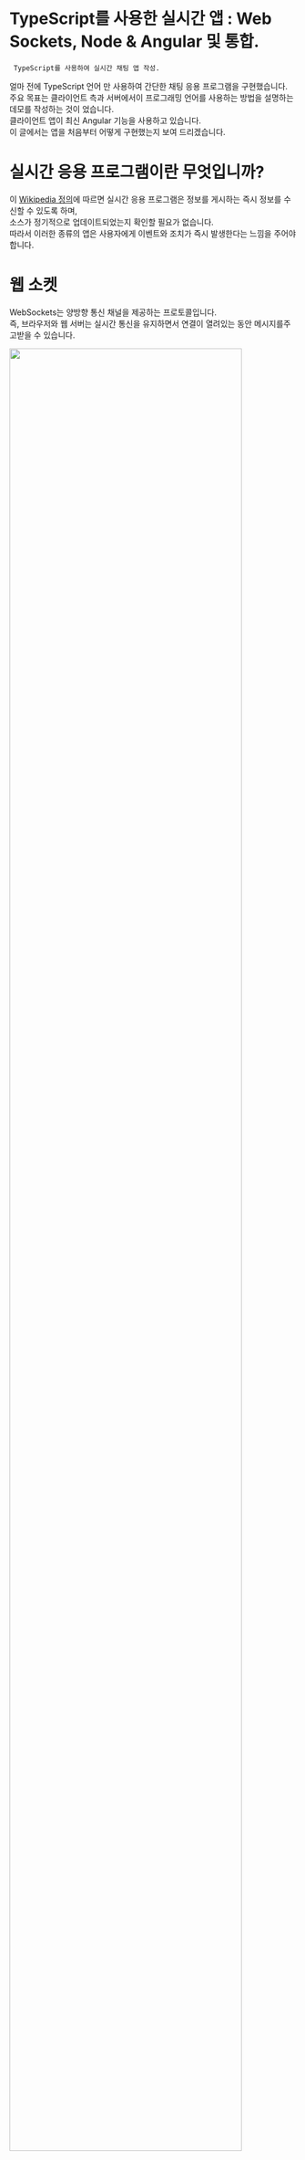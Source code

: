 # TypeScript를 사용한 실시간 앱 : Web Sockets, Node & Angular 및 통합.
``` TypeScript를 사용하여 실시간 채팅 앱 작성.```
  
얼마 전에 TypeScript 언어 만 사용하여 간단한 채팅 응용 프로그램을 구현했습니다. <br />
주요 목표는 클라이언트 측과 서버에서이 프로그래밍 언어를 사용하는 방법을 설명하는 데모를 작성하는 것이 었습니다. <br />
클라이언트 앱이 최신 Angular 기능을 사용하고 있습니다. <br />
이 글에서는 앱을 처음부터 어떻게 구현했는지 보여 드리겠습니다. <br />

# 실시간 응용 프로그램이란 무엇입니까?

이 [Wikipedia 정의](https://en.wikipedia.org/wiki/Real-time_web)에 따르면 실시간 응용 프로그램은 정보를 게시하는 즉시 정보를 수신할 수 있도록 하며, <br />
소스가 정기적으로 업데이트되었는지 확인할 필요가 없습니다. <br />
따라서 이러한 종류의 앱은 사용자에게 이벤트와 조치가 즉시 발생한다는 느낌을 주어야 합니다. <br />

# 웹 소켓
WebSockets는 양방향 통신 채널을 제공하는 프로토콜입니다. <br />
즉, 브라우저와 웹 서버는 실시간 통신을 유지하면서 연결이 열려있는 동안 메시지를주고받을 수 있습니다. <br />

<img src = "https://miro.medium.com/max/1400/1*9HDEuF54yWrJdnwvLaWIWg.png" width = 90%> </img>

# 응용 프로그램 구조
서버 관련 코드와 클라이언트 코드를 분리합니다. <br />
가장 중요한 파일을 설명 할 때 자세한 내용을 살펴 보겠습니다. <br />
현재로서는 다음과 같이 응용 프로그램의 예상 구조입니다. <br />

``` text

  server/
|- src/
|- package.json
|- tsconfig.json
|- gulpfile.js
client/
|- src/
|- package.json
|- tsconfig.json
|- .angular-cli.json

```

# 서버 코드
WebSockets는 [사양](https://tools.ietf.org/html/rfc6455) 이므로 몇 가지 구현을 찾을 수 있습니다. <br />
TypeScript 또는 기타 프로그래밍 언어를 선택할 수 있습니다. <br />
이 경우 가장 빠르고 안정적인 실시간 엔진 중 하나 인 [Socket.IO](https://socket.io/)를 사용 합니다. <br />

# 서버 측 코드에서 TypeScript를 사용하는 이유는 무엇입니까?
TypeScript에는 정말 멋진 [기능이 포함](https://www.typescriptlang.org/) 되어 있으며 매우 자주 업데이트됩니다. <br />
이 [버그의 약 15%](http://ttendency.cs.ucl.ac.uk/projects/type_study/documents/type_study.pdf)를 방지 할 수 있습니다. 더 많은 이유가 필요하십니까? 😄

# 서버 응용 프로그램 초기화
[package.json파일 생성](https://docs.npmjs.com/cli/init)하고 다음 종속성을 설치합니다.
``` linux

  npm install --save express socket.io @types/express @types/socket.io
  
```

<code>devDependencies</code>통합을 허용 <code>gulp</code>하고 <code>typescript</code>나중에 다음 도구를 사용하여 빌드 작업을 쉽게 정의 할 수 있도록 일부를 설치해야합니다.
```linux
  
  npm install --save-dev typescript gulp gulp-typescript
  
```

# TypeScript 컴파일러 구성
<code>tsconfig.json</code>다음 내용 으로 파일을 작성하십시오.

* tsconfig.json
``` typescript

  {
  "files": [
    "src/*.ts",
    "src/model/*.ts"
  ],
  "compilerOptions": {
    "target": "es5"
  }
}

```

# 데이터 모델 정의
정적 타이핑을 활용하여 다음과 같이 작은 데이터 모델을 정의하겠습니다.
* chat-model.ts 
```typescript

export class User {
    constructor(private name: string) {}
}

export class Message {
    constructor(private from: User, private content: string) {}
}

export class ChatMessage extends Message{
    constructor(from: User, content: string) {
        super(from, content);
    }
}

```

<code>.. server/src</code>디렉토리에 대한 자세한 내용을 보겠습니다. <br />

```text

  server/
|- src/
   |- model/
      |- message.model.ts
      |- user.model.ts
   |- index.ts
   |- server.ts
|- package.json
|- tsconfig.json
|- gulpfile.js

```

# 채팅 서버 구현
<code>server</code>디렉토리 의 기본 파일 은 <code>index.ts</code>및 <code>chat-server.ts</code>입니다. <br />
첫 번째는 우리가 <code>ChatServer</code>앱 을 생성하고 내보낼 수 있도록 하는 반면, 마지막은 [express](https://expressjs.com/) 및 [socket.IO](https://socket.io/) 구성을 포함 합니다.

* index.ts
```typescript

import { ChatServer } from './chat-server';

let app = new ChatServer().getApp();
export { app };

```

* chat-server.ts
```typescript
import { createServer, Server } from 'http';
import * as express from 'express';
import * as socketIo from 'socket.io';

import { Message } from './model';

export class ChatServer {
    public static readonly PORT:number = 8080;
    private app: express.Application;
    private server: Server;
    private io: SocketIO.Server;
    private port: string | number;

    constructor() {
        this.createApp();
        this.config();
        this.createServer();
        this.sockets();
        this.listen();
    }

    private createApp(): void {
        this.app = express();
    }

    private createServer(): void {
        this.server = createServer(this.app);
    }

    private config(): void {
        this.port = process.env.PORT || ChatServer.PORT;
    }

    private sockets(): void {
        this.io = socketIo(this.server);
    }

    private listen(): void {
        this.server.listen(this.port, () => {
            console.log('Running server on port %s', this.port);
        });

        this.io.on('connect', (socket: any) => {
            console.log('Connected client on port %s.', this.port);
            socket.on('message', (m: Message) => {
                console.log('[server](message): %s', JSON.stringify(m));
                this.io.emit('message', m);
            });

            socket.on('disconnect', () => {
                console.log('Client disconnected');
            });
        });
    }

    public getApp(): express.Application {
        return this.app;
    }
}
```

# 서버 클래스
이전 코드는 다음과 같은 클래스 및 관계의 결과를 제공합니다.

* 서버 클래스 다이어그램
<img src = "https://miro.medium.com/max/2000/1*-FNkJxTH5kDiBPdJx4tVIg.png" width = 90%></img>

# 서버 구축 및 실행
Node.js의 V8 엔진에 필요한 JavaScript 파일을 갖기 위해 파일에 <code>build</code>태스크를 추가 할 수 있습니다<code>gulpfile.js</code>.

* gulpfile.js 
```typescript


var gulp = require("gulp");
var ts = require("gulp-typescript");
var tsProject = ts.createProject("tsconfig.json");

gulp.task("build", function () {
    return tsProject.src()
        .pipe(tsProject())
        .js.pipe(gulp.dest("./dist"));
});

```

보시다시피 빌드 프로세스의 출력 (자바 스크립트 파일)은 <code>dist</code>디렉토리에 있습니다. <br />
이 작업을 수행하려면 다음을 실행해야합니다. <br />

``` linux

  gulp build

```
이제 <code>node dist/index.js</code>명령을 실행하여 서버를 실행할 수 있습니다.

# 고객 코드
이제 <code>node dist/index.js</code> 명령을 실행하여 서버를 실행할 수 있습니다.

```linux

  ng new typescript-chat-client --routing --prefix tcc --skip-install
  
```

그런 다음 <code>npm install</code>을 실행하는 종속성을 설치합니다(이 단계에서는 [Yarn](https://classic.yarnpkg.com/en/)을 사용하는 것이 좋습니다). <br />

``` linux

  ng new typescript-chat-client --routing --prefix tcc --skip-install
  
```

[프로젝트 구조](https://angular.io/guide/styleguide#application-structure-and-ngmodules)에서 모범 사례를 사용하는 과정에서 다음을 생성 <code>shared</code>하고 <code>material</code>모듈 할 수 있습니다 .
```text

  client/
|- src/
   |- app/
      |- chat/
      |- shared/
         |- material/
            |- material.module.ts
         |- shared.module.ts
      |-app.module.ts
      
```

명령 행 인터페이스에서이를 수행 할 수 있습니다.

``` text

  ng generate module shared --module app
  ng generate module shared/material --module shared

```

내부의 변화를 확인 <code>app.module.ts</code>하고 <code>shared.module.ts</code>이러한 모듈 사이에 관계를 볼 수 있습니다.

# express 및 socket.IO 추가
클라이언트 앱에 <code>express</code> 및 <code>socket.io</code> 모듈을 추가해야 합니다

``` linux

  npm install express socket.io --save
  
```

# 채팅 모듈 및 구성 요소
채팅 응용 프로그램의 구성 요소를 만들기 전에 새 모듈을 만들어 보겠습니다.

``` linux

  npm install express socket.io --save
  
```

# 채팅 모듈 및 구성 요소
채팅 응용 프로그램의 구성 요소를 만들기 전에 새 모듈을 만들어 보겠습니다.

``` linux

  ng generate module chat --module app

```

이제 최신 모듈에 컴포넌트를 추가하십시오.

``` linux

  ng generate component chat --module chat

```

웹 소켓 및 사용자 지정 모델을 사용하려면 다른 <code>공유</code> 폴더를 만들겠습니다. <br />
이번에는 <code>chat</code> 디렉토리에 있습니다. <br />

``` linux

  ng generate service chat/shared/services/socket --module chat
  ng generate class chat/shared/model/user
  ng generate class chat/shared/model/message

```

우리는 다음과 비슷한 구조로 끝날 것입니다.

```text

  client/
|- src/
   |- app/
      |- chat/
         |- shared/
           |- model/
              |- user.ts
              |- message.ts
           |- services/
              |- socket.service.ts
      |- shared/
      |-app.module.ts
      
```

# 관찰 가능 요소 및 웹 소켓
저희 Angular app 은 <code>RxJS</code>와 함께 제공되기 때문에 <code>Observables</code>를 사용하여 Socket.IO을 잡을 수 있습니다. <br /> 
이벤트는 다음과 같습니다.

* socket.service.ts

``` typescript

import { Injectable } from '@angular/core';
import { Observable } from 'rxjs/Observable';
import { Observer } from 'rxjs/Observer';
import { Message } from '../model/message';
import { Event } from '../model/event';

import * as socketIo from 'socket.io-client';

const SERVER_URL = 'http://localhost:8080';

@Injectable()
export class SocketService {
    private socket;

    public initSocket(): void {
        this.socket = socketIo(SERVER_URL);
    }

    public send(message: Message): void {
        this.socket.emit('message', message);
    }

    public onMessage(): Observable<Message> {
        return new Observable<Message>(observer => {
            this.socket.on('message', (data: Message) => observer.next(data));
        });
    }

    public onEvent(event: Event): Observable<any> {
        return new Observable<Event>(observer => {
            this.socket.on(event, () => observer.next());
        });
    }
}

```

* 앱에서 작업 및 이벤트를 관리하려면 다음 열거형을 정의해야 합니다.
* client-enums.ts 
```typescript

// Actions you can take on the App
export enum Action {
    JOINED,
    LEFT,
    RENAME
}

// Socket.io events
export enum Event {
    CONNECT = 'connect',
    DISCONNECT = 'disconnect'
}

```

* 이제 서버의 메시지를 청취할 준비가 되었습니다.
* chat.component.ts
```typescript

import { Component, OnInit } from '@angular/core';

import { Action } from './shared/model/action';
import { Event } from './shared/model/event';
import { Message } from './shared/model/message';
import { User } from './shared/model/user';
import { SocketService } from './shared/services/socket.service';

@Component({
  selector: 'tcc-chat',
  templateUrl: './chat.component.html',
  styleUrls: ['./chat.component.css']
})
export class ChatComponent implements OnInit {
  action = Action;
  user: User;
  messages: Message[] = [];
  messageContent: string;
  ioConnection: any;

  constructor(private socketService: SocketService) { }

  ngOnInit(): void {
    this.initIoConnection();
  }

  private initIoConnection(): void {
    this.socketService.initSocket();

    this.ioConnection = this.socketService.onMessage()
      .subscribe((message: Message) => {
        this.messages.push(message);
      });

    this.socketService.onEvent(Event.CONNECT)
      .subscribe(() => {
        console.log('connected');
      });
      
    this.socketService.onEvent(Event.DISCONNECT)
      .subscribe(() => {
        console.log('disconnected');
      });
  }

  public sendMessage(message: string): void {
    if (!message) {
      return;
    }

    this.socketService.send({
      from: this.user,
      content: message
    });
    this.messageContent = null;
  }

  public sendNotification(params: any, action: Action): void {
    let message: Message;

    if (action === Action.JOINED) {
      message = {
        from: this.user,
        action: action
      }
    } else if (action === Action.RENAME) {
      message = {
        action: action,
        content: {
          username: this.user.name,
          previousUsername: params.previousUsername
        }
      };
    }

    this.socketService.send(message);
  }
}

```
<code>ChatComponent</code>가 초기화되면 구성 요소가 연결 이벤트 또는 수신 메시지를 수신하기 위해 <code>SocketService</code> 관찰 자료에 가입합니다.
<Code>sendMessage</code> 및 <code>sendNotification</code> 기능은 동일한 서비스를 통해 각 콘텐츠를 전송합니다. 현재 전송되는 알림은 사용자 이름 변경 및 사용자 가입입니다.

# 채팅 애플리케이션 기능
> * Angular CLI
> * Angular 5
> * Angular Material
> * Validation Forms

# 소스 코드
이 GitHub 리포지토리에서 전체 프로젝트를 찾으십시오.
[github](github.com/luixaviles/socket-io-typescript-chat)

# 실행화면
* Server 실행
```linux

  $ cd server
  $ npm install -g gulp-cli
  $ npm install
  $ gulp build
  $ npm start

```
```text
> client@0.0.0 start C:\Users\ckdqj\Downloads\socket-io-typescript-chat-master\socket-io-typescript-chat-mas-chat-master\client
> ng serve

10% building 0/1 modules 1 active ...script-chat-master\socket-io-typescript-chat-master\client\src10% building 1/2 modules 1 active ...t-chat-master\socket-io-typescript-chat-master\client\src\poly10% building 2/3 modules 1 active ...\client\node_modules\@angular\material\prebuilt-themes\indigo-10% building 3/4 modules 1 active ...ver\client\index.js?http://0.0.0.0:0/sockjs-node&sockPath=/soc10% building 4/5 modules 1 active ...ipt-chat-master\socket-io-typescript-chat-master\client\src\st10% building 5/6 modules 1 active ...\client\node_modules\@angular\material\prebuilt-themes\indigo-10% building 6/7 modules 1 active ...ipt-chat-master\socket-io-typescript-chat-master\client\src\st10% building 6/8 modules 2 active ...\client\node_modules\@angular\material\prebuilt-themes\indigo-10% building 7/8 modules 1 active ...\client\node_modules\@angular\material\prebuilt-themes\indigo-10% building 8/9 modules 1 active ...pt-chat-master\client\node_modules\webpack-dev-server\client\s11% building 9/10 modules 1 active ...-chat-master\client\node_modules\webpack-dev-server\client\ov11% building 10/11 modules 1 active ...at-master\client\node_modules\webpack-dev-server\client\util11% building 11/12 modules 1 active ...r\client\node_modules\webpack-dev-server\client\utils\sendMe11% building 12/13 modules 1 active ...ter\client\node_modules\webpack-dev-server\client\utils\relo11% building 13/14 modules 1 active ...ient\node_modules\webpack-dev-server\client\utils\createSock11% building 14/15 modules 1 active ...master\client\node_modules\webpack\hot sync nonrecursive /^\11% building 14/16 modules 2 active ...t\node_modules\style-loader\dist\runtime\injectStylesIntoSty11% building 15/16 modules 1 active ...master\client\node_modules\webpack\hot sync nonrecursive /^\30% building 15/16 modules 1 active ...master\client\node_modules\webpack\hot sync nonrecursive /^\30% building 16/17 modules 1 active ...lient\node_modules\webpack-dev-server\client\clients\SockJSC30% building 17/18 modules 1 active ...de_modules\webpack-dev-server\client\utils\getCurrentScriptS30% building 18/19 modules 1 active ...ript-chat-master\socket-io-typescript-chat-master\client\src30% building 18/20 modules 2 active ...chat-master\socket-io-typescript-chat-master\client\src\poly30% building 19/20 modules 1 active ...chat-master\socket-io-typescript-chat-master\client\src\poly30% building 20/21 modules 1 active ...ster\socket-io-typescript-chat-master\client\node_modules\ur30% building 21/22 modules 1 active ...-typescript-chat-master\client\node_modules\querystring-es3\30% building 22/23 modules 1 active ...ket-io-typescript-chat-master\client\node_modules\webpack\ho30% building 23/24 modules 1 active ...master\socket-io-typescript-chat-master\client\src\app\app.m30% building 24/25 modules 1 active ...ket-io-typescript-chat-master\client\src\environments\enviro30% building 25/26 modules 1 active ...\client\node_modules\webpack-dev-server\client\clients\BaseC30% building 26/27 modules 1 active ...io-typescript-chat-master\client\node_modules\webpack\hot\em30% building 27/28 modules 1 active ...ocket-io-typescript-chat-master\client\src\app\app-routing.m30% building 28/29 modules 1 active ...ter\socket-io-typescript-chat-master\client\src\app\app.comp30% building 29/30 modules 1 active ...\socket-io-typescript-chat-master\client\src\app\chat\chat.m30% building 30/31 modules 1 active ...ter\socket-io-typescript-chat-master\client\node_modules\url30% building 31/32 modules 1 active ...ent\node_modules\node-libs-browser\node_modules\punycode\pun30% building 32/33 modules 1 active ...typescript-chat-master\client\node_modules\querystring-es3\d30% building 33/34 modules 1 active ...typescript-chat-master\client\node_modules\querystring-es3\e30% building 34/35 modules 1 active ...ket-io-typescript-chat-master\client\src\app\shared\shared.m30% building 35/36 modules 1 active ...et-io-typescript-chat-master\client\node_modules\strip-ansi\30% building 36/37 modules 1 active ...cket-io-typescript-chat-master\client\src\app\chat\chat.comp30% building 37/38 modules 1 active ...chat-master\client\src\app\chat\dialog-user\dialog-user.comp30% building 38/39 modules 1 active ...typescript-chat-master\client\node_modules\webpack\buildin\m30% building 39/40 modules 1 active ...ket-io-typescript-chat-master\client\node_modules\ansi-html\30% building 40/41 modules 1 active ...script-chat-master\client\src\app\shared\material\material.m30% building 41/42 modules 1 active ...pt-chat-master\client\src\app\chat\shared\services\socket.se30% building 42/43 modules 1 active ...ocket-io-typescript-chat-master\client\node_modules\events\e30% building 43/44 modules 1 active ...-typescript-chat-master\client\node_modules\loglevel\lib\log30% building 44/45 modules 1 active ...ript-chat-master\client\src\app\chat\dialog-user\dialog-user30% building 45/46 modules 1 active ...io-typescript-chat-master\client\src\app\chat\shared\model\a30% building 46/47 modules 1 active ...-io-typescript-chat-master\client\src\app\chat\shared\model\30% building 47/48 modules 1 active ...io-typescript-chat-master\client\node_modules\html-entities\30% building 48/49 modules 1 active ...cript-chat-master\client\node_modules\zone.js\dist\zone-ever50% building 49/50 modules 1 active ...ster\client\node_modules\@angular\core\__ivy_ngcc__\fesm201550% building 50/51 modules 1 active ...nt\src\$$_lazy_route_resource lazy groupOptions: {} namespac50% building 51/52 modules 1 active ...\@angular\platform-browser\__ivy_ngcc__\fesm2015\platform-br50% building 52/53 modules 1 active ...odules\@angular\platform-browser\__ivy_ngcc__\fesm2015\anima50% building 53/54 modules 1 active ...pt-chat-master\client\node_modules\html-entities\lib\xml-ent50% building 54/55 modules 1 active ...-chat-master\client\node_modules\html-entities\lib\html4-ent50% building 55/56 modules 1 active ...-chat-master\client\node_modules\html-entities\lib\html5-ent50% building 56/57 modules 1 active ...escript-chat-master\client\node_modules\sockjs-client\dist\s50% building 57/58 modules 1 active ...er\client\node_modules\@angular\common\__ivy_ngcc__\fesm201550% building 58/59 modules 1 active ...\client\node_modules\@angular\common\__ivy_ngcc__\fesm2015\c50% building 59/60 modules 1 active ...ules\@ngx-translate\core\__ivy_ngcc__\fesm2015\ngx-translate50% building 60/61 modules 1 active ...slate\http-loader\__ivy_ngcc__\fesm2015\ngx-translate-http-l50% building 61/62 modules 1 active ...\client\node_modules\@angular\material\__ivy_ngcc__\fesm201550% building 62/63 modules 1 active ...ient\node_modules\@angular\material\__ivy_ngcc__\fesm2015\si50% building 63/64 modules 1 active ...\client\node_modules\@angular\material\__ivy_ngcc__\fesm201550% building 64/65 modules 1 active ...\client\node_modules\@angular\material\__ivy_ngcc__\fesm201550% building 65/66 modules 1 active ...\client\node_modules\@angular\material\__ivy_ngcc__\fesm201550% building 66/67 modules 1 active ...ient\node_modules\@angular\material\__ivy_ngcc__\fesm2015\to50% building 67/68 modules 1 active ...lient\node_modules\@angular\material\__ivy_ngcc__\fesm2015\b50% building 68/69 modules 1 active ...\client\node_modules\@angular\router\__ivy_ngcc__\fesm2015\r50% building 69/70 modules 1 active ...er\client\node_modules\@angular\forms\__ivy_ngcc__\fesm2015\50% building 70/71 modules 1 active ...lient\node_modules\@angular\material\__ivy_ngcc__\fesm2015\d50% building 71/72 modules 1 active ...\client\node_modules\@angular\material\__ivy_ngcc__\fesm201550% building 72/73 modules 1 active ...t\node_modules\@angular\material\__ivy_ngcc__\fesm2015\form-50% building 73/74 modules 1 active ...client\node_modules\@angular\material\__ivy_ngcc__\fesm2015\50% building 74/75 modules 1 active ...io-typescript-chat-master\client\node_modules\rxjs\_esm2015\50% building 75/76 modules 1 active ...script-chat-master\client\node_modules\socket.io-client\lib\50% building 76/77 modules 1 active ...et-io-typescript-chat-master\client\node_modules\ansi-regex\50% building 77/78 modules 1 active ...node_modules\@angular\animations\__ivy_ngcc__\fesm2015\anima50% building 78/79 modules 1 active ...chat-master\client\node_modules\rxjs\_esm2015\internal\Obser50% building 79/80 modules 1 active ...pt-chat-master\client\node_modules\rxjs\_esm2015\internal\Su50% building 80/81 modules 1 active ...master\client\node_modules\rxjs\_esm2015\internal\BehaviorSu50% building 81/82 modules 1 active ...t-master\client\node_modules\rxjs\_esm2015\internal\ReplaySu50% building 82/83 modules 1 active ...at-master\client\node_modules\rxjs\_esm2015\internal\AsyncSu50% building 83/84 modules 1 active ...-chat-master\client\node_modules\rxjs\_esm2015\internal\Sche50% building 84/85 modules 1 active ...at-master\client\node_modules\rxjs\_esm2015\internal\Subscri50% building 85/86 modules 1 active ...chat-master\client\node_modules\rxjs\_esm2015\internal\Subsc50% building 86/87 modules 1 active ...at-master\client\node_modules\rxjs\_esm2015\internal\Notific50% building 87/88 modules 1 active ...ipt-chat-master\client\node_modules\rxjs\_esm2015\internal\c50% building 88/89 modules 1 active ...e_modules\rxjs\_esm2015\internal\observable\ConnectableObser50% building 89/90 modules 1 active ...lient\node_modules\rxjs\_esm2015\internal\observable\bindCal50% building 90/91 modules 1 active ...t\node_modules\rxjs\_esm2015\internal\observable\bindNodeCal50% building 91/92 modules 1 active ...-master\client\node_modules\rxjs\_esm2015\internal\observabl50% building 92/93 modules 1 active ...aster\client\node_modules\rxjs\_esm2015\internal\observable\50% building 93/94 modules 1 active ...aster\client\node_modules\rxjs\_esm2015\internal\observable\50% building 94/95 modules 1 active ...\client\node_modules\rxjs\_esm2015\internal\observable\throw50% building 95/96 modules 1 active ...aster\client\node_modules\rxjs\_esm2015\internal\observable\50% building 96/97 modules 1 active ...master\client\node_modules\rxjs\_esm2015\internal\observable50% building 97/98 modules 1 active ...r\client\node_modules\rxjs\_esm2015\internal\observable\part50% building 98/99 modules 1 active ...aster\client\node_modules\rxjs\_esm2015\internal\observable\50% building 99/100 modules 1 active ...node_modules\rxjs\_esm2015\internal\observable\onErrorResum50% building 100/101 modules 1 active ...master\client\node_modules\rxjs\_esm2015\internal\observab50% building 101/102 modules 1 active ...ter\client\node_modules\rxjs\_esm2015\internal\observable\50% building 102/103 modules 1 active ...er\client\node_modules\rxjs\_esm2015\internal\symbol\obser50% building 103/104 modules 1 active ...er\client\node_modules\rxjs\_esm2015\internal\operators\gr50% building 104/105 modules 1 active ...aster\client\node_modules\rxjs\_esm2015\internal\scheduler50% building 105/106 modules 1 active ...ster\client\node_modules\rxjs\_esm2015\internal\scheduler\50% building 106/107 modules 1 active ...ster\client\node_modules\rxjs\_esm2015\internal\scheduler\50% building 107/108 modules 1 active ...nt\node_modules\rxjs\_esm2015\internal\scheduler\animation50% building 108/109 modules 1 active ...e_modules\rxjs\_esm2015\internal\scheduler\VirtualTimeSche50% building 109/110 modules 1 active ...hat-master\client\node_modules\rxjs\_esm2015\internal\util50% building 110/111 modules 1 active ...hat-master\client\node_modules\rxjs\_esm2015\internal\util50% building 111/112 modules 1 active ...master\client\node_modules\rxjs\_esm2015\internal\util\ide50% building 112/113 modules 1 active ...er\client\node_modules\rxjs\_esm2015\internal\util\isObser50% building 113/114 modules 1 active ...ode_modules\rxjs\_esm2015\internal\util\ArgumentOutOfRange50% building 114/115 modules 1 active ...ster\client\node_modules\rxjs\_esm2015\internal\util\Empty50% building 115/116 modules 1 active ...ode_modules\rxjs\_esm2015\internal\util\ObjectUnsubscribed50% building 116/117 modules 1 active ...nt\node_modules\rxjs\_esm2015\internal\util\Unsubscription50% building 117/118 modules 1 active ...er\client\node_modules\rxjs\_esm2015\internal\util\Timeout50% building 118/119 modules 1 active ...\client\node_modules\rxjs\_esm2015\internal\scheduled\sche50% building 119/120 modules 1 active ...cript-chat-master\client\node_modules\@angular\cdk\fesm20150% building 120/121 modules 1 active ...-chat-master\client\node_modules\@angular\cdk\fesm2015\coe50% building 121/122 modules 1 active ...\node_modules\@angular\animations\__ivy_ngcc__\fesm2015\br50% building 122/123 modules 1 active ...client\node_modules\@angular\cdk\__ivy_ngcc__\fesm2015\pla50% building 123/124 modules 1 active ...lient\node_modules\@angular\cdk\__ivy_ngcc__\fesm2015\scro50% building 124/125 modules 1 active ...ent\node_modules\@angular\cdk\__ivy_ngcc__\fesm2015\collec50% building 125/126 modules 1 active ...t-chat-master\client\node_modules\rxjs\_esm2015\operators\50% building 126/127 modules 1 active ...lient\node_modules\@angular\cdk\__ivy_ngcc__\fesm2015\obse50% building 127/128 modules 1 active ...script-chat-master\client\node_modules\socket.io-client\li50% building 128/129 modules 1 active ...ipt-chat-master\client\node_modules\socket.io-client\lib\s50% building 129/130 modules 1 active ...nt\node_modules\@angular\material\__ivy_ngcc__\fesm2015\di50% building 130/131 modules 1 active ...ter\client\node_modules\@angular\cdk\__ivy_ngcc__\fesm201550% building 131/132 modules 1 active ...client\node_modules\@angular\cdk\__ivy_ngcc__\fesm2015\key50% building 132/133 modules 1 active ...r\client\node_modules\@angular\cdk\__ivy_ngcc__\fesm2015\p50% building 133/134 modules 1 active ...ter\client\node_modules\@angular\cdk\__ivy_ngcc__\fesm201550% building 134/135 modules 1 active ...\client\node_modules\@angular\cdk\__ivy_ngcc__\fesm2015\ov50% building 135/136 modules 1 active ...pt-chat-master\client\node_modules\socket.io-client\lib\ma50% building 136/137 modules 1 active ...ter\client\node_modules\rxjs\_esm2015\internal\observable\50% building 137/138 modules 1 active ...\client\node_modules\rxjs\_esm2015\internal\observable\int50% building 138/139 modules 1 active ...\client\node_modules\rxjs\_esm2015\internal\util\canReport50% building 139/140 modules 1 active ...\client\node_modules\rxjs\_esm2015\internal\symbol\rxSubsc50% building 140/141 modules 1 active ...\client\node_modules\rxjs\_esm2015\internal\SubjectSubscri50% building 141/142 modules 1 active ...-master\client\node_modules\rxjs\_esm2015\internal\util\is50% building 142/143 modules 1 active ...ster\client\node_modules\rxjs\_esm2015\internal\util\isFun50% building 143/144 modules 1 active ...ter\client\node_modules\rxjs\_esm2015\internal\observable\50% building 144/145 modules 1 active ...r\client\node_modules\rxjs\_esm2015\internal\operators\ref50% building 145/146 modules 1 active ...ter\client\node_modules\rxjs\_esm2015\internal\util\isSche50% building 146/147 modules 1 active ...client\node_modules\rxjs\_esm2015\internal\observable\from50% building 147/148 modules 1 active ...aster\client\node_modules\rxjs\_esm2015\internal\util\isNu50% building 148/149 modules 1 active ...ster\client\node_modules\rxjs\_esm2015\internal\observable50% building 149/150 modules 1 active ...chat-master\client\node_modules\rxjs\_esm2015\internal\uti50% building 150/151 modules 1 active ...ter\client\node_modules\rxjs\_esm2015\internal\operators\f50% building 151/152 modules 1 active ...ent\node_modules\rxjs\_esm2015\internal\scheduled\schedule50% building 152/153 modules 1 active ...client\node_modules\rxjs\_esm2015\internal\scheduler\AsapA50% building 153/154 modules 1 active ...lient\node_modules\rxjs\_esm2015\internal\scheduler\AsyncA50% building 154/155 modules 1 active ...nt\node_modules\rxjs\_esm2015\internal\scheduler\AsyncSche50% building 155/156 modules 1 active ...lient\node_modules\rxjs\_esm2015\internal\scheduler\QueueA50% building 156/157 modules 1 active ...e_modules\rxjs\_esm2015\internal\scheduler\AnimationFrameA50% building 157/158 modules 1 active ...odules\rxjs\_esm2015\internal\scheduler\AnimationFrameSche50% building 158/159 modules 1 active ...nt\node_modules\rxjs\_esm2015\internal\scheduler\QueueSche50% building 159/160 modules 1 active ...ent\node_modules\rxjs\_esm2015\internal\scheduler\AsapSche50% building 160/161 modules 1 active ...ter\client\node_modules\rxjs\_esm2015\internal\util\subscr50% building 161/162 modules 1 active ...ient\node_modules\rxjs\_esm2015\internal\util\subscribeToR50% building 162/163 modules 1 active ...ster\client\node_modules\rxjs\_esm2015\internal\OuterSubsc50% building 163/164 modules 1 active ...ster\client\node_modules\rxjs\_esm2015\internal\symbol\ite50% building 164/165 modules 1 active ...ode_modules\rxjs\_esm2015\internal\scheduled\scheduleObser50% building 165/166 modules 1 active ...ient\node_modules\@angular\cdk\__ivy_ngcc__\fesm2015\text-50% building 166/167 modules 1 active ...ster\client\node_modules\rxjs\_esm2015\internal\util\isIte50% building 167/168 modules 1 active ...ter\client\node_modules\rxjs\_esm2015\internal\util\isArra50% building 168/169 modules 1 active ...aster\client\node_modules\rxjs\_esm2015\internal\util\isPr50% building 169/170 modules 1 active ...nt\node_modules\rxjs\_esm2015\internal\util\isInteropObser50% building 170/171 modules 1 active ...\node_modules\rxjs\_esm2015\internal\scheduled\scheduleIte50% building 171/172 modules 1 active ...t\node_modules\rxjs\_esm2015\internal\scheduled\schedulePr50% building 172/173 modules 1 active ...master\client\node_modules\rxjs\_esm2015\internal\operator50% building 173/174 modules 1 active ...ster\client\node_modules\rxjs\_esm2015\internal\operators\50% building 174/175 modules 1 active ...ter\client\node_modules\rxjs\_esm2015\internal\operators\z50% building 175/176 modules 1 active ...master\client\node_modules\rxjs\_esm2015\internal\operator50% building 176/177 modules 1 active ...nt\node_modules\rxjs\_esm2015\internal\operators\withLates50% building 177/178 modules 1 active ...client\node_modules\rxjs\_esm2015\internal\operators\windo50% building 178/179 modules 1 active ...ient\node_modules\rxjs\_esm2015\internal\operators\windowT50% building 179/180 modules 1 active ...client\node_modules\rxjs\_esm2015\internal\operators\windo50% building 180/181 modules 1 active ...lient\node_modules\rxjs\_esm2015\internal\operators\window50% building 181/182 modules 1 active ...ter\client\node_modules\rxjs\_esm2015\internal\operators\w50% building 182/183 modules 1 active ...er\client\node_modules\rxjs\_esm2015\internal\operators\to50% building 183/184 modules 1 active ...\client\node_modules\rxjs\_esm2015\internal\operators\time50% building 184/185 modules 1 active ...lient\node_modules\rxjs\_esm2015\internal\operators\timeou50% building 185/186 modules 1 active ...escript-chat-master\client\node_modules\socket.io-client\l50% building 186/187 modules 1 active ...r\client\node_modules\rxjs\_esm2015\internal\operators\mer50% building 187/188 modules 1 active ...lient\node_modules\rxjs\_esm2015\internal\util\subscribeTo50% building 188/189 modules 1 active ...er\client\node_modules\rxjs\_esm2015\internal\operators\ti50% building 189/190 modules 1 active ...ient\node_modules\rxjs\_esm2015\internal\operators\timeInt50% building 190/191 modules 1 active ...ient\node_modules\rxjs\_esm2015\internal\operators\throwIf50% building 191/192 modules 1 active ...ient\node_modules\rxjs\_esm2015\internal\operators\throttl50% building 192/193 modules 1 active ...r\client\node_modules\rxjs\_esm2015\internal\operators\thr50% building 193/194 modules 1 active ...master\client\node_modules\rxjs\_esm2015\internal\operator50% building 194/195 modules 1 active ...\client\node_modules\rxjs\_esm2015\internal\operators\take50% building 195/196 modules 1 active ...\client\node_modules\rxjs\_esm2015\internal\operators\take50% building 196/197 modules 1 active ...aster\client\node_modules\rxjs\_esm2015\internal\util\Imme50% building 197/198 modules 1 active ...ter\client\node_modules\rxjs\_esm2015\internal\scheduler\A50% building 198/199 modules 1 active ...r\client\node_modules\rxjs\_esm2015\internal\operators\tak50% building 199/200 modules 1 active ...aster\client\node_modules\rxjs\_esm2015\internal\operators50% building 200/201 modules 1 active ...lient\node_modules\rxjs\_esm2015\internal\operators\switch50% building 201/202 modules 1 active ...\client\node_modules\rxjs\_esm2015\internal\operators\swit50% building 202/203 modules 1 active ...\client\node_modules\rxjs\_esm2015\internal\operators\swit50% building 203/204 modules 1 active ...lient\node_modules\rxjs\_esm2015\internal\operators\subscr50% building 204/205 modules 1 active ...\client\node_modules\rxjs\_esm2015\internal\operators\star50% building 205/206 modules 1 active ...\client\node_modules\rxjs\_esm2015\internal\operators\skip50% building 206/207 modules 1 active ...ster\client\node_modules\rxjs\_esm2015\internal\InnerSubsc50% building 207/208 modules 1 active ...master\client\node_modules\rxjs\_esm2015\internal\util\isO50% building 208/209 modules 1 active ...\node_modules\rxjs\_esm2015\internal\util\subscribeToObser50% building 209/210 modules 1 active ...nt\node_modules\rxjs\_esm2015\internal\util\subscribeToIte50% building 210/211 modules 1 active ...ent\node_modules\rxjs\_esm2015\internal\util\subscribeToPr50% building 211/212 modules 1 active ...\client\node_modules\rxjs\_esm2015\internal\operators\skip50% building 212/213 modules 1 active ...r\client\node_modules\rxjs\_esm2015\internal\operators\ski50% building 213/214 modules 1 active ...aster\client\node_modules\rxjs\_esm2015\internal\operators50% building 214/215 modules 1 active ...ter\client\node_modules\rxjs\_esm2015\internal\operators\s50% building 215/216 modules 1 active ...lient\node_modules\rxjs\_esm2015\internal\operators\shareR50% building 216/217 modules 1 active ...ster\client\node_modules\rxjs\_esm2015\internal\operators\50% building 217/218 modules 1 active ...ent\node_modules\rxjs\_esm2015\internal\operators\sequence50% building 218/219 modules 1 active ...aster\client\node_modules\rxjs\_esm2015\internal\operators50% building 219/220 modules 1 active ...client\node_modules\rxjs\_esm2015\internal\operators\sampl50% building 220/221 modules 1 active ...ter\client\node_modules\rxjs\_esm2015\internal\operators\s50% building 221/222 modules 1 active ...\client\node_modules\rxjs\_esm2015\internal\operators\retr50% building 222/223 modules 1 active ...ster\client\node_modules\rxjs\_esm2015\internal\operators\50% building 223/224 modules 1 active ...client\node_modules\rxjs\_esm2015\internal\operators\repea50% building 224/225 modules 1 active ...ter\client\node_modules\rxjs\_esm2015\internal\operators\r50% building 225/226 modules 1 active ...ter\client\node_modules\rxjs\_esm2015\internal\operators\r50% building 226/227 modules 1 active ...aster\client\node_modules\rxjs\_esm2015\internal\operators50% building 227/228 modules 1 active ...ent\node_modules\rxjs\_esm2015\internal\operators\publishR50% building 228/229 modules 1 active ...lient\node_modules\rxjs\_esm2015\internal\operators\publis50% building 229/230 modules 1 active ...t\node_modules\rxjs\_esm2015\internal\operators\publishBeh50% building 230/231 modules 1 active ...er\client\node_modules\rxjs\_esm2015\internal\operators\pu50% building 231/232 modules 1 active ...t-master\client\node_modules\rxjs\_esm2015\internal\util\i50% building 232/233 modules 1 active ...ster\client\node_modules\rxjs\_esm2015\internal\operators\50% building 233/234 modules 1 active ...\client\node_modules\rxjs\_esm2015\internal\operators\part50% building 234/235 modules 1 active ...r\client\node_modules\rxjs\_esm2015\internal\operators\pai50% building 235/236 modules 1 active ...node_modules\rxjs\_esm2015\internal\operators\onErrorResum50% building 236/237 modules 1 active ...\client\node_modules\rxjs\_esm2015\internal\operators\obse50% building 237/238 modules 1 active ...\client\node_modules\rxjs\_esm2015\internal\operators\mult50% building 238/239 modules 1 active ...master\client\node_modules\rxjs\_esm2015\internal\operator50% building 239/240 modules 1 active ...\client\node_modules\rxjs\_esm2015\internal\operators\merg50% building 240/241 modules 1 active ...client\node_modules\rxjs\_esm2015\internal\operators\merge50% building 241/242 modules 1 active ...r\client\node_modules\rxjs\_esm2015\internal\operators\mer50% building 242/243 modules 1 active ...ster\client\node_modules\rxjs\_esm2015\internal\operators\50% building 243/244 modules 1 active ...master\client\node_modules\rxjs\_esm2015\internal\operator50% building 244/245 modules 1 active ...lient\node_modules\rxjs\_esm2015\internal\operators\materi50% building 245/246 modules 1 active ...ster\client\node_modules\rxjs\_esm2015\internal\operators\50% building 246/247 modules 1 active ...aster\client\node_modules\rxjs\_esm2015\internal\operators50% building 247/248 modules 1 active ...er\client\node_modules\rxjs\_esm2015\internal\operators\is50% building 248/249 modules 1 active ...nt\node_modules\rxjs\_esm2015\internal\operators\ignoreEle50% building 249/250 modules 1 active ...ster\client\node_modules\rxjs\_esm2015\internal\operators\50% building 250/251 modules 1 active ...\client\node_modules\rxjs\_esm2015\internal\operators\find50% building 251/252 modules 1 active ...aster\client\node_modules\rxjs\_esm2015\internal\operators50% building 252/253 modules 1 active ...r\client\node_modules\rxjs\_esm2015\internal\operators\fin50% building 253/254 modules 1 active ...ter\client\node_modules\rxjs\_esm2015\internal\operators\e50% building 254/255 modules 1 active ...client\node_modules\rxjs\_esm2015\internal\operators\exhau50% building 255/256 modules 1 active ...er\client\node_modules\rxjs\_esm2015\internal\operators\ex50% building 256/257 modules 1 active ...ster\client\node_modules\rxjs\_esm2015\internal\operators\50% building 257/258 modules 1 active ...er\client\node_modules\rxjs\_esm2015\internal\operators\en50% building 258/259 modules 1 active ...\client\node_modules\rxjs\_esm2015\internal\operators\elem50% building 259/260 modules 1 active ...odules\rxjs\_esm2015\internal\operators\distinctUntilKeyCh50% building 260/261 modules 1 active ...e_modules\rxjs\_esm2015\internal\operators\distinctUntilCh50% building 261/262 modules 1 active ...r\client\node_modules\rxjs\_esm2015\internal\operators\dis50% building 262/263 modules 1 active ...ent\node_modules\rxjs\_esm2015\internal\operators\demateri50% building 263/264 modules 1 active ...\client\node_modules\rxjs\_esm2015\internal\operators\dela50% building 264/265 modules 1 active ...ster\client\node_modules\rxjs\_esm2015\internal\operators\50% building 265/266 modules 1 active ...nt\node_modules\rxjs\_esm2015\internal\operators\defaultIf50% building 266/267 modules 1 active ...ient\node_modules\rxjs\_esm2015\internal\operators\debounc50% building 267/268 modules 1 active ...r\client\node_modules\rxjs\_esm2015\internal\operators\deb50% building 268/269 modules 1 active ...ster\client\node_modules\rxjs\_esm2015\internal\operators\50% building 269/270 modules 1 active ...ter\client\node_modules\rxjs\_esm2015\internal\observable\50% building 270/271 modules 1 active ...lient\node_modules\rxjs\_esm2015\internal\operators\concat50% building 271/272 modules 1 active ...\client\node_modules\rxjs\_esm2015\internal\operators\conc50% building 272/273 modules 1 active ...\client\node_modules\rxjs\_esm2015\internal\operators\conc50% building 273/274 modules 1 active ...ter\client\node_modules\rxjs\_esm2015\internal\operators\c50% building 274/275 modules 1 active ...ent\node_modules\rxjs\_esm2015\internal\operators\combineL50% building 275/276 modules 1 active ...client\node_modules\rxjs\_esm2015\internal\operators\combi50% building 276/277 modules 1 active ...client\node_modules\rxjs\_esm2015\internal\operators\catch50% building 277/278 modules 1 active ...client\node_modules\rxjs\_esm2015\internal\operators\buffe50% building 278/279 modules 1 active ...ient\node_modules\rxjs\_esm2015\internal\operators\bufferT50% building 279/280 modules 1 active ...client\node_modules\rxjs\_esm2015\internal\operators\buffe50% building 280/281 modules 1 active ...lient\node_modules\rxjs\_esm2015\internal\operators\buffer50% building 281/282 modules 1 active ...modules\rxjs\_esm2015\internal\observable\SubscribeOnObser50% building 282/283 modules 1 active ...er\client\node_modules\rxjs\_esm2015\internal\observable\c50% building 283/284 modules 1 active ...ter\client\node_modules\rxjs\_esm2015\internal\operators\b50% building 284/285 modules 1 active ...\client\node_modules\rxjs\_esm2015\internal\operators\audi50% building 285/286 modules 1 active ...client\node_modules\rxjs\_esm2015\internal\util\hostReport50% building 286/287 modules 1 active ...chat-master\client\node_modules\rxjs\_esm2015\internal\Obs50% building 287/288 modules 1 active ...nt\node_modules\socket.io-client\node_modules\debug\src\br50% building 288/289 modules 1 active ...er\client\node_modules\rxjs\_esm2015\internal\util\toSubsc50% building 289/290 modules 1 active ...aster\client\node_modules\rxjs\_esm2015\internal\observabl50% building 290/291 modules 1 active ...\client\node_modules\rxjs\_esm2015\internal\observable\gen50% building 291/292 modules 1 active ...node_modules\rxjs\_esm2015\internal\observable\fromEventPa50% building 292/293 modules 1 active ...client\node_modules\rxjs\_esm2015\internal\observable\from50% building 293/294 modules 1 active ...\client\node_modules\rxjs\_esm2015\internal\observable\for50% building 294/295 modules 1 active ...nt\node_modules\rxjs\_esm2015\internal\observable\combineL50% building 295/296 modules 1 active ...pescript-chat-master\client\node_modules\socket.io-parser\50% building 296/297 modules 1 active ...escript-chat-master\client\node_modules\component-emitter\50% building 297/298 modules 1 active ...ript-chat-master\client\node_modules\engine.io-client\lib\50% building 298/299 modules 1 active ...et-io-typescript-chat-master\client\node_modules\parseuri\50% building 299/300 modules 1 active ...ient\node_modules\socket.io-client\node_modules\debug\src\50% building 300/301 modules 1 active ...io-typescript-chat-master\client\node_modules\has-binary2\50% building 301/302 modules 1 active ...ket-io-typescript-chat-master\client\node_modules\parseqs\50% building 302/303 modules 1 active ...typescript-chat-master\client\node_modules\component-bind\50% building 303/304 modules 1 active ...et-io-typescript-chat-master\client\node_modules\to-array\50% building 304/305 modules 1 active ...escript-chat-master\client\node_modules\socket.io-parser\b50% building 305/306 modules 1 active ...ript-chat-master\client\node_modules\socket.io-parser\is-b50% building 306/307 modules 1 active ...cket-io-typescript-chat-master\client\node_modules\backo2\50% building 307/308 modules 1 active ...ket-io-typescript-chat-master\client\node_modules\indexof\50% building 308/309 modules 1 active ...ipt-chat-master\client\node_modules\engine.io-client\lib\s50% building 309/310 modules 1 active ...nt\node_modules\socket.io-parser\node_modules\debug\src\br50% building 310/311 modules 1 active ...-chat-master\client\node_modules\engine.io-client\lib\tran50% building 311/312 modules 1 active ...aster\client\node_modules\engine.io-client\lib\transports\50% building 312/313 modules 1 active ...client\node_modules\socket.io-parser\node_modules\isarray\50% building 313/314 modules 1 active ...-master\client\node_modules\engine.io-client\lib\xmlhttpre50% building 314/315 modules 1 active ...ster\client\node_modules\has-binary2\node_modules\isarray\50% building 315/316 modules 1 active ...ient\node_modules\socket.io-parser\node_modules\debug\src\50% building 316/317 modules 1 active ...pt-chat-master\client\node_modules\engine.io-parser\lib\br50% building 317/318 modules 1 active ...client\node_modules\engine.io-client\lib\transports\pollin50% building 318/319 modules 1 active ...ient\node_modules\engine.io-client\lib\transports\polling-50% building 319/320 modules 1 active ...r\client\node_modules\engine.io-client\lib\transports\webs50% building 320/321 modules 1 active ...chat-master\client\node_modules\engine.io-client\lib\trans50% building 321/322 modules 1 active ...nt\node_modules\engine.io-client\node_modules\debug\src\br50% building 322/323 modules 1 active ...r\socket-io-typescript-chat-master\client\node_modules\ms\50% building 323/324 modules 1 active ...cript-chat-master\client\node_modules\engine.io-parser\lib50% building 324/325 modules 1 active ...cript-chat-master\client\node_modules\engine.io-parser\lib50% building 325/326 modules 1 active ...ter\client\node_modules\engine.io-client\lib\transports\po50% building 326/327 modules 1 active ...ient\node_modules\engine.io-client\node_modules\debug\src\50% building 327/328 modules 1 active ...et-io-typescript-chat-master\client\node_modules\has-cors\50% building 328/329 modules 1 active ...ocket-io-typescript-chat-master\client\node_modules\yeast\50% building 329/330 modules 1 active ...escript-chat-master\client\node_modules\arraybuffer.slice\50% building 330/331 modules 1 active ...ocket-io-typescript-chat-master\client\node_modules\after\50% building 331/332 modules 1 active ...socket-io-typescript-chat-master\client\node_modules\blob\50% building 332/333 modules 1 active ...escript-chat-master\client\node_modules\component-inherit\50% building 333/334 modules 1 active ...r\client\node_modules\base64-arraybuffer\lib\base64-arrayb
chunk {main} main.js, main.js.map (main) 87.2 kB [initial] [rendered]
chunk {polyfills} polyfills.js, polyfills.js.map (polyfills) 140 kB [initial] [rendered]
chunk {runtime} runtime.js, runtime.js.map (runtime) 6.15 kB [entry] [rendered]
chunk {styles} styles.js, styles.js.map (styles) 179 kB [initial] [rendered]
chunk {vendor} vendor.js, vendor.js.map (vendor) 5.24 MB [initial] [rendered]
Date: 2020-04-14T04:19:34.052Z - Hash: c1b7429915d9ae9388b5 - Time: 8166ms
** Angular Live Development Server is listening on localhost:4200, open your browser on http://localhost:4200/ **
: Compiled successfully.

```

socket.io 서버가 포트 8080에서 실행됩니다.

# Angular Client 실행
```linux

  $ cd client
  $ npm install
  $ ng serve

```

```text
> client@0.0.0 start C:\Users\ckdqj\Downloads\socket-io-typescript-chat-master\socket-io-typescript-chat-mas-chat-master\client
> ng serve

10% building 0/1 modules 1 active ...script-chat-master\socket-io-typescript-chat-master\client\src10% building 1/2 modules 1 active ...t-chat-master\socket-io-typescript-chat-master\client\src\poly10% building 2/3 modules 1 active ...\client\node_modules\@angular\material\prebuilt-themes\indigo-10% building 3/4 modules 1 active ...ver\client\index.js?http://0.0.0.0:0/sockjs-node&sockPath=/soc10% building 4/5 modules 1 active ...ipt-chat-master\socket-io-typescript-chat-master\client\src\st10% building 5/6 modules 1 active ...\client\node_modules\@angular\material\prebuilt-themes\indigo-10% building 6/7 modules 1 active ...ipt-chat-master\socket-io-typescript-chat-master\client\src\st10% building 6/8 modules 2 active ...\client\node_modules\@angular\material\prebuilt-themes\indigo-10% building 7/8 modules 1 active ...\client\node_modules\@angular\material\prebuilt-themes\indigo-10% building 8/9 modules 1 active ...pt-chat-master\client\node_modules\webpack-dev-server\client\s11% building 9/10 modules 1 active ...-chat-master\client\node_modules\webpack-dev-server\client\ov11% building 10/11 modules 1 active ...at-master\client\node_modules\webpack-dev-server\client\util11% building 11/12 modules 1 active ...r\client\node_modules\webpack-dev-server\client\utils\sendMe11% building 12/13 modules 1 active ...ter\client\node_modules\webpack-dev-server\client\utils\relo11% building 13/14 modules 1 active ...ient\node_modules\webpack-dev-server\client\utils\createSock11% building 14/15 modules 1 active ...master\client\node_modules\webpack\hot sync nonrecursive /^\11% building 14/16 modules 2 active ...t\node_modules\style-loader\dist\runtime\injectStylesIntoSty11% building 15/16 modules 1 active ...master\client\node_modules\webpack\hot sync nonrecursive /^\30% building 15/16 modules 1 active ...master\client\node_modules\webpack\hot sync nonrecursive /^\30% building 16/17 modules 1 active ...lient\node_modules\webpack-dev-server\client\clients\SockJSC30% building 17/18 modules 1 active ...de_modules\webpack-dev-server\client\utils\getCurrentScriptS30% building 18/19 modules 1 active ...ript-chat-master\socket-io-typescript-chat-master\client\src30% building 18/20 modules 2 active ...chat-master\socket-io-typescript-chat-master\client\src\poly30% building 19/20 modules 1 active ...chat-master\socket-io-typescript-chat-master\client\src\poly30% building 20/21 modules 1 active ...ster\socket-io-typescript-chat-master\client\node_modules\ur30% building 21/22 modules 1 active ...-typescript-chat-master\client\node_modules\querystring-es3\30% building 22/23 modules 1 active ...ket-io-typescript-chat-master\client\node_modules\webpack\ho30% building 23/24 modules 1 active ...master\socket-io-typescript-chat-master\client\src\app\app.m30% building 24/25 modules 1 active ...ket-io-typescript-chat-master\client\src\environments\enviro30% building 25/26 modules 1 active ...\client\node_modules\webpack-dev-server\client\clients\BaseC30% building 26/27 modules 1 active ...io-typescript-chat-master\client\node_modules\webpack\hot\em30% building 27/28 modules 1 active ...ocket-io-typescript-chat-master\client\src\app\app-routing.m30% building 28/29 modules 1 active ...ter\socket-io-typescript-chat-master\client\src\app\app.comp30% building 29/30 modules 1 active ...\socket-io-typescript-chat-master\client\src\app\chat\chat.m30% building 30/31 modules 1 active ...ter\socket-io-typescript-chat-master\client\node_modules\url30% building 31/32 modules 1 active ...ent\node_modules\node-libs-browser\node_modules\punycode\pun30% building 32/33 modules 1 active ...typescript-chat-master\client\node_modules\querystring-es3\d30% building 33/34 modules 1 active ...typescript-chat-master\client\node_modules\querystring-es3\e30% building 34/35 modules 1 active ...ket-io-typescript-chat-master\client\src\app\shared\shared.m30% building 35/36 modules 1 active ...et-io-typescript-chat-master\client\node_modules\strip-ansi\30% building 36/37 modules 1 active ...cket-io-typescript-chat-master\client\src\app\chat\chat.comp30% building 37/38 modules 1 active ...chat-master\client\src\app\chat\dialog-user\dialog-user.comp30% building 38/39 modules 1 active ...typescript-chat-master\client\node_modules\webpack\buildin\m30% building 39/40 modules 1 active ...ket-io-typescript-chat-master\client\node_modules\ansi-html\30% building 40/41 modules 1 active ...script-chat-master\client\src\app\shared\material\material.m30% building 41/42 modules 1 active ...pt-chat-master\client\src\app\chat\shared\services\socket.se30% building 42/43 modules 1 active ...ocket-io-typescript-chat-master\client\node_modules\events\e30% building 43/44 modules 1 active ...-typescript-chat-master\client\node_modules\loglevel\lib\log30% building 44/45 modules 1 active ...ript-chat-master\client\src\app\chat\dialog-user\dialog-user30% building 45/46 modules 1 active ...io-typescript-chat-master\client\src\app\chat\shared\model\a30% building 46/47 modules 1 active ...-io-typescript-chat-master\client\src\app\chat\shared\model\30% building 47/48 modules 1 active ...io-typescript-chat-master\client\node_modules\html-entities\30% building 48/49 modules 1 active ...cript-chat-master\client\node_modules\zone.js\dist\zone-ever50% building 49/50 modules 1 active ...ster\client\node_modules\@angular\core\__ivy_ngcc__\fesm201550% building 50/51 modules 1 active ...nt\src\$$_lazy_route_resource lazy groupOptions: {} namespac50% building 51/52 modules 1 active ...\@angular\platform-browser\__ivy_ngcc__\fesm2015\platform-br50% building 52/53 modules 1 active ...odules\@angular\platform-browser\__ivy_ngcc__\fesm2015\anima50% building 53/54 modules 1 active ...pt-chat-master\client\node_modules\html-entities\lib\xml-ent50% building 54/55 modules 1 active ...-chat-master\client\node_modules\html-entities\lib\html4-ent50% building 55/56 modules 1 active ...-chat-master\client\node_modules\html-entities\lib\html5-ent50% building 56/57 modules 1 active ...escript-chat-master\client\node_modules\sockjs-client\dist\s50% building 57/58 modules 1 active ...er\client\node_modules\@angular\common\__ivy_ngcc__\fesm201550% building 58/59 modules 1 active ...\client\node_modules\@angular\common\__ivy_ngcc__\fesm2015\c50% building 59/60 modules 1 active ...ules\@ngx-translate\core\__ivy_ngcc__\fesm2015\ngx-translate50% building 60/61 modules 1 active ...slate\http-loader\__ivy_ngcc__\fesm2015\ngx-translate-http-l50% building 61/62 modules 1 active ...\client\node_modules\@angular\material\__ivy_ngcc__\fesm201550% building 62/63 modules 1 active ...ient\node_modules\@angular\material\__ivy_ngcc__\fesm2015\si50% building 63/64 modules 1 active ...\client\node_modules\@angular\material\__ivy_ngcc__\fesm201550% building 64/65 modules 1 active ...\client\node_modules\@angular\material\__ivy_ngcc__\fesm201550% building 65/66 modules 1 active ...\client\node_modules\@angular\material\__ivy_ngcc__\fesm201550% building 66/67 modules 1 active ...ient\node_modules\@angular\material\__ivy_ngcc__\fesm2015\to50% building 67/68 modules 1 active ...lient\node_modules\@angular\material\__ivy_ngcc__\fesm2015\b50% building 68/69 modules 1 active ...\client\node_modules\@angular\router\__ivy_ngcc__\fesm2015\r50% building 69/70 modules 1 active ...er\client\node_modules\@angular\forms\__ivy_ngcc__\fesm2015\50% building 70/71 modules 1 active ...lient\node_modules\@angular\material\__ivy_ngcc__\fesm2015\d50% building 71/72 modules 1 active ...\client\node_modules\@angular\material\__ivy_ngcc__\fesm201550% building 72/73 modules 1 active ...t\node_modules\@angular\material\__ivy_ngcc__\fesm2015\form-50% building 73/74 modules 1 active ...client\node_modules\@angular\material\__ivy_ngcc__\fesm2015\50% building 74/75 modules 1 active ...io-typescript-chat-master\client\node_modules\rxjs\_esm2015\50% building 75/76 modules 1 active ...script-chat-master\client\node_modules\socket.io-client\lib\50% building 76/77 modules 1 active ...et-io-typescript-chat-master\client\node_modules\ansi-regex\50% building 77/78 modules 1 active ...node_modules\@angular\animations\__ivy_ngcc__\fesm2015\anima50% building 78/79 modules 1 active ...chat-master\client\node_modules\rxjs\_esm2015\internal\Obser50% building 79/80 modules 1 active ...pt-chat-master\client\node_modules\rxjs\_esm2015\internal\Su50% building 80/81 modules 1 active ...master\client\node_modules\rxjs\_esm2015\internal\BehaviorSu50% building 81/82 modules 1 active ...t-master\client\node_modules\rxjs\_esm2015\internal\ReplaySu50% building 82/83 modules 1 active ...at-master\client\node_modules\rxjs\_esm2015\internal\AsyncSu50% building 83/84 modules 1 active ...-chat-master\client\node_modules\rxjs\_esm2015\internal\Sche50% building 84/85 modules 1 active ...at-master\client\node_modules\rxjs\_esm2015\internal\Subscri50% building 85/86 modules 1 active ...chat-master\client\node_modules\rxjs\_esm2015\internal\Subsc50% building 86/87 modules 1 active ...at-master\client\node_modules\rxjs\_esm2015\internal\Notific50% building 87/88 modules 1 active ...ipt-chat-master\client\node_modules\rxjs\_esm2015\internal\c50% building 88/89 modules 1 active ...e_modules\rxjs\_esm2015\internal\observable\ConnectableObser50% building 89/90 modules 1 active ...lient\node_modules\rxjs\_esm2015\internal\observable\bindCal50% building 90/91 modules 1 active ...t\node_modules\rxjs\_esm2015\internal\observable\bindNodeCal50% building 91/92 modules 1 active ...-master\client\node_modules\rxjs\_esm2015\internal\observabl50% building 92/93 modules 1 active ...aster\client\node_modules\rxjs\_esm2015\internal\observable\50% building 93/94 modules 1 active ...aster\client\node_modules\rxjs\_esm2015\internal\observable\50% building 94/95 modules 1 active ...\client\node_modules\rxjs\_esm2015\internal\observable\throw50% building 95/96 modules 1 active ...aster\client\node_modules\rxjs\_esm2015\internal\observable\50% building 96/97 modules 1 active ...master\client\node_modules\rxjs\_esm2015\internal\observable50% building 97/98 modules 1 active ...r\client\node_modules\rxjs\_esm2015\internal\observable\part50% building 98/99 modules 1 active ...aster\client\node_modules\rxjs\_esm2015\internal\observable\50% building 99/100 modules 1 active ...node_modules\rxjs\_esm2015\internal\observable\onErrorResum50% building 100/101 modules 1 active ...master\client\node_modules\rxjs\_esm2015\internal\observab50% building 101/102 modules 1 active ...ter\client\node_modules\rxjs\_esm2015\internal\observable\50% building 102/103 modules 1 active ...er\client\node_modules\rxjs\_esm2015\internal\symbol\obser50% building 103/104 modules 1 active ...er\client\node_modules\rxjs\_esm2015\internal\operators\gr50% building 104/105 modules 1 active ...aster\client\node_modules\rxjs\_esm2015\internal\scheduler50% building 105/106 modules 1 active ...ster\client\node_modules\rxjs\_esm2015\internal\scheduler\50% building 106/107 modules 1 active ...ster\client\node_modules\rxjs\_esm2015\internal\scheduler\50% building 107/108 modules 1 active ...nt\node_modules\rxjs\_esm2015\internal\scheduler\animation50% building 108/109 modules 1 active ...e_modules\rxjs\_esm2015\internal\scheduler\VirtualTimeSche50% building 109/110 modules 1 active ...hat-master\client\node_modules\rxjs\_esm2015\internal\util50% building 110/111 modules 1 active ...hat-master\client\node_modules\rxjs\_esm2015\internal\util50% building 111/112 modules 1 active ...master\client\node_modules\rxjs\_esm2015\internal\util\ide50% building 112/113 modules 1 active ...er\client\node_modules\rxjs\_esm2015\internal\util\isObser50% building 113/114 modules 1 active ...ode_modules\rxjs\_esm2015\internal\util\ArgumentOutOfRange50% building 114/115 modules 1 active ...ster\client\node_modules\rxjs\_esm2015\internal\util\Empty50% building 115/116 modules 1 active ...ode_modules\rxjs\_esm2015\internal\util\ObjectUnsubscribed50% building 116/117 modules 1 active ...nt\node_modules\rxjs\_esm2015\internal\util\Unsubscription50% building 117/118 modules 1 active ...er\client\node_modules\rxjs\_esm2015\internal\util\Timeout50% building 118/119 modules 1 active ...\client\node_modules\rxjs\_esm2015\internal\scheduled\sche50% building 119/120 modules 1 active ...cript-chat-master\client\node_modules\@angular\cdk\fesm20150% building 120/121 modules 1 active ...-chat-master\client\node_modules\@angular\cdk\fesm2015\coe50% building 121/122 modules 1 active ...\node_modules\@angular\animations\__ivy_ngcc__\fesm2015\br50% building 122/123 modules 1 active ...client\node_modules\@angular\cdk\__ivy_ngcc__\fesm2015\pla50% building 123/124 modules 1 active ...lient\node_modules\@angular\cdk\__ivy_ngcc__\fesm2015\scro50% building 124/125 modules 1 active ...ent\node_modules\@angular\cdk\__ivy_ngcc__\fesm2015\collec50% building 125/126 modules 1 active ...t-chat-master\client\node_modules\rxjs\_esm2015\operators\50% building 126/127 modules 1 active ...lient\node_modules\@angular\cdk\__ivy_ngcc__\fesm2015\obse50% building 127/128 modules 1 active ...script-chat-master\client\node_modules\socket.io-client\li50% building 128/129 modules 1 active ...ipt-chat-master\client\node_modules\socket.io-client\lib\s50% building 129/130 modules 1 active ...nt\node_modules\@angular\material\__ivy_ngcc__\fesm2015\di50% building 130/131 modules 1 active ...ter\client\node_modules\@angular\cdk\__ivy_ngcc__\fesm201550% building 131/132 modules 1 active ...client\node_modules\@angular\cdk\__ivy_ngcc__\fesm2015\key50% building 132/133 modules 1 active ...r\client\node_modules\@angular\cdk\__ivy_ngcc__\fesm2015\p50% building 133/134 modules 1 active ...ter\client\node_modules\@angular\cdk\__ivy_ngcc__\fesm201550% building 134/135 modules 1 active ...\client\node_modules\@angular\cdk\__ivy_ngcc__\fesm2015\ov50% building 135/136 modules 1 active ...pt-chat-master\client\node_modules\socket.io-client\lib\ma50% building 136/137 modules 1 active ...ter\client\node_modules\rxjs\_esm2015\internal\observable\50% building 137/138 modules 1 active ...\client\node_modules\rxjs\_esm2015\internal\observable\int50% building 138/139 modules 1 active ...\client\node_modules\rxjs\_esm2015\internal\util\canReport50% building 139/140 modules 1 active ...\client\node_modules\rxjs\_esm2015\internal\symbol\rxSubsc50% building 140/141 modules 1 active ...\client\node_modules\rxjs\_esm2015\internal\SubjectSubscri50% building 141/142 modules 1 active ...-master\client\node_modules\rxjs\_esm2015\internal\util\is50% building 142/143 modules 1 active ...ster\client\node_modules\rxjs\_esm2015\internal\util\isFun50% building 143/144 modules 1 active ...ter\client\node_modules\rxjs\_esm2015\internal\observable\50% building 144/145 modules 1 active ...r\client\node_modules\rxjs\_esm2015\internal\operators\ref50% building 145/146 modules 1 active ...ter\client\node_modules\rxjs\_esm2015\internal\util\isSche50% building 146/147 modules 1 active ...client\node_modules\rxjs\_esm2015\internal\observable\from50% building 147/148 modules 1 active ...aster\client\node_modules\rxjs\_esm2015\internal\util\isNu50% building 148/149 modules 1 active ...ster\client\node_modules\rxjs\_esm2015\internal\observable50% building 149/150 modules 1 active ...chat-master\client\node_modules\rxjs\_esm2015\internal\uti50% building 150/151 modules 1 active ...ter\client\node_modules\rxjs\_esm2015\internal\operators\f50% building 151/152 modules 1 active ...ent\node_modules\rxjs\_esm2015\internal\scheduled\schedule50% building 152/153 modules 1 active ...client\node_modules\rxjs\_esm2015\internal\scheduler\AsapA50% building 153/154 modules 1 active ...lient\node_modules\rxjs\_esm2015\internal\scheduler\AsyncA50% building 154/155 modules 1 active ...nt\node_modules\rxjs\_esm2015\internal\scheduler\AsyncSche50% building 155/156 modules 1 active ...lient\node_modules\rxjs\_esm2015\internal\scheduler\QueueA50% building 156/157 modules 1 active ...e_modules\rxjs\_esm2015\internal\scheduler\AnimationFrameA50% building 157/158 modules 1 active ...odules\rxjs\_esm2015\internal\scheduler\AnimationFrameSche50% building 158/159 modules 1 active ...nt\node_modules\rxjs\_esm2015\internal\scheduler\QueueSche50% building 159/160 modules 1 active ...ent\node_modules\rxjs\_esm2015\internal\scheduler\AsapSche50% building 160/161 modules 1 active ...ter\client\node_modules\rxjs\_esm2015\internal\util\subscr50% building 161/162 modules 1 active ...ient\node_modules\rxjs\_esm2015\internal\util\subscribeToR50% building 162/163 modules 1 active ...ster\client\node_modules\rxjs\_esm2015\internal\OuterSubsc50% building 163/164 modules 1 active ...ster\client\node_modules\rxjs\_esm2015\internal\symbol\ite50% building 164/165 modules 1 active ...ode_modules\rxjs\_esm2015\internal\scheduled\scheduleObser50% building 165/166 modules 1 active ...ient\node_modules\@angular\cdk\__ivy_ngcc__\fesm2015\text-50% building 166/167 modules 1 active ...ster\client\node_modules\rxjs\_esm2015\internal\util\isIte50% building 167/168 modules 1 active ...ter\client\node_modules\rxjs\_esm2015\internal\util\isArra50% building 168/169 modules 1 active ...aster\client\node_modules\rxjs\_esm2015\internal\util\isPr50% building 169/170 modules 1 active ...nt\node_modules\rxjs\_esm2015\internal\util\isInteropObser50% building 170/171 modules 1 active ...\node_modules\rxjs\_esm2015\internal\scheduled\scheduleIte50% building 171/172 modules 1 active ...t\node_modules\rxjs\_esm2015\internal\scheduled\schedulePr50% building 172/173 modules 1 active ...master\client\node_modules\rxjs\_esm2015\internal\operator50% building 173/174 modules 1 active ...ster\client\node_modules\rxjs\_esm2015\internal\operators\50% building 174/175 modules 1 active ...ter\client\node_modules\rxjs\_esm2015\internal\operators\z50% building 175/176 modules 1 active ...master\client\node_modules\rxjs\_esm2015\internal\operator50% building 176/177 modules 1 active ...nt\node_modules\rxjs\_esm2015\internal\operators\withLates50% building 177/178 modules 1 active ...client\node_modules\rxjs\_esm2015\internal\operators\windo50% building 178/179 modules 1 active ...ient\node_modules\rxjs\_esm2015\internal\operators\windowT50% building 179/180 modules 1 active ...client\node_modules\rxjs\_esm2015\internal\operators\windo50% building 180/181 modules 1 active ...lient\node_modules\rxjs\_esm2015\internal\operators\window50% building 181/182 modules 1 active ...ter\client\node_modules\rxjs\_esm2015\internal\operators\w50% building 182/183 modules 1 active ...er\client\node_modules\rxjs\_esm2015\internal\operators\to50% building 183/184 modules 1 active ...\client\node_modules\rxjs\_esm2015\internal\operators\time50% building 184/185 modules 1 active ...lient\node_modules\rxjs\_esm2015\internal\operators\timeou50% building 185/186 modules 1 active ...escript-chat-master\client\node_modules\socket.io-client\l50% building 186/187 modules 1 active ...r\client\node_modules\rxjs\_esm2015\internal\operators\mer50% building 187/188 modules 1 active ...lient\node_modules\rxjs\_esm2015\internal\util\subscribeTo50% building 188/189 modules 1 active ...er\client\node_modules\rxjs\_esm2015\internal\operators\ti50% building 189/190 modules 1 active ...ient\node_modules\rxjs\_esm2015\internal\operators\timeInt50% building 190/191 modules 1 active ...ient\node_modules\rxjs\_esm2015\internal\operators\throwIf50% building 191/192 modules 1 active ...ient\node_modules\rxjs\_esm2015\internal\operators\throttl50% building 192/193 modules 1 active ...r\client\node_modules\rxjs\_esm2015\internal\operators\thr50% building 193/194 modules 1 active ...master\client\node_modules\rxjs\_esm2015\internal\operator50% building 194/195 modules 1 active ...\client\node_modules\rxjs\_esm2015\internal\operators\take50% building 195/196 modules 1 active ...\client\node_modules\rxjs\_esm2015\internal\operators\take50% building 196/197 modules 1 active ...aster\client\node_modules\rxjs\_esm2015\internal\util\Imme50% building 197/198 modules 1 active ...ter\client\node_modules\rxjs\_esm2015\internal\scheduler\A50% building 198/199 modules 1 active ...r\client\node_modules\rxjs\_esm2015\internal\operators\tak50% building 199/200 modules 1 active ...aster\client\node_modules\rxjs\_esm2015\internal\operators50% building 200/201 modules 1 active ...lient\node_modules\rxjs\_esm2015\internal\operators\switch50% building 201/202 modules 1 active ...\client\node_modules\rxjs\_esm2015\internal\operators\swit50% building 202/203 modules 1 active ...\client\node_modules\rxjs\_esm2015\internal\operators\swit50% building 203/204 modules 1 active ...lient\node_modules\rxjs\_esm2015\internal\operators\subscr50% building 204/205 modules 1 active ...\client\node_modules\rxjs\_esm2015\internal\operators\star50% building 205/206 modules 1 active ...\client\node_modules\rxjs\_esm2015\internal\operators\skip50% building 206/207 modules 1 active ...ster\client\node_modules\rxjs\_esm2015\internal\InnerSubsc50% building 207/208 modules 1 active ...master\client\node_modules\rxjs\_esm2015\internal\util\isO50% building 208/209 modules 1 active ...\node_modules\rxjs\_esm2015\internal\util\subscribeToObser50% building 209/210 modules 1 active ...nt\node_modules\rxjs\_esm2015\internal\util\subscribeToIte50% building 210/211 modules 1 active ...ent\node_modules\rxjs\_esm2015\internal\util\subscribeToPr50% building 211/212 modules 1 active ...\client\node_modules\rxjs\_esm2015\internal\operators\skip50% building 212/213 modules 1 active ...r\client\node_modules\rxjs\_esm2015\internal\operators\ski50% building 213/214 modules 1 active ...aster\client\node_modules\rxjs\_esm2015\internal\operators50% building 214/215 modules 1 active ...ter\client\node_modules\rxjs\_esm2015\internal\operators\s50% building 215/216 modules 1 active ...lient\node_modules\rxjs\_esm2015\internal\operators\shareR50% building 216/217 modules 1 active ...ster\client\node_modules\rxjs\_esm2015\internal\operators\50% building 217/218 modules 1 active ...ent\node_modules\rxjs\_esm2015\internal\operators\sequence50% building 218/219 modules 1 active ...aster\client\node_modules\rxjs\_esm2015\internal\operators50% building 219/220 modules 1 active ...client\node_modules\rxjs\_esm2015\internal\operators\sampl50% building 220/221 modules 1 active ...ter\client\node_modules\rxjs\_esm2015\internal\operators\s50% building 221/222 modules 1 active ...\client\node_modules\rxjs\_esm2015\internal\operators\retr50% building 222/223 modules 1 active ...ster\client\node_modules\rxjs\_esm2015\internal\operators\50% building 223/224 modules 1 active ...client\node_modules\rxjs\_esm2015\internal\operators\repea50% building 224/225 modules 1 active ...ter\client\node_modules\rxjs\_esm2015\internal\operators\r50% building 225/226 modules 1 active ...ter\client\node_modules\rxjs\_esm2015\internal\operators\r50% building 226/227 modules 1 active ...aster\client\node_modules\rxjs\_esm2015\internal\operators50% building 227/228 modules 1 active ...ent\node_modules\rxjs\_esm2015\internal\operators\publishR50% building 228/229 modules 1 active ...lient\node_modules\rxjs\_esm2015\internal\operators\publis50% building 229/230 modules 1 active ...t\node_modules\rxjs\_esm2015\internal\operators\publishBeh50% building 230/231 modules 1 active ...er\client\node_modules\rxjs\_esm2015\internal\operators\pu50% building 231/232 modules 1 active ...t-master\client\node_modules\rxjs\_esm2015\internal\util\i50% building 232/233 modules 1 active ...ster\client\node_modules\rxjs\_esm2015\internal\operators\50% building 233/234 modules 1 active ...\client\node_modules\rxjs\_esm2015\internal\operators\part50% building 234/235 modules 1 active ...r\client\node_modules\rxjs\_esm2015\internal\operators\pai50% building 235/236 modules 1 active ...node_modules\rxjs\_esm2015\internal\operators\onErrorResum50% building 236/237 modules 1 active ...\client\node_modules\rxjs\_esm2015\internal\operators\obse50% building 237/238 modules 1 active ...\client\node_modules\rxjs\_esm2015\internal\operators\mult50% building 238/239 modules 1 active ...master\client\node_modules\rxjs\_esm2015\internal\operator50% building 239/240 modules 1 active ...\client\node_modules\rxjs\_esm2015\internal\operators\merg50% building 240/241 modules 1 active ...client\node_modules\rxjs\_esm2015\internal\operators\merge50% building 241/242 modules 1 active ...r\client\node_modules\rxjs\_esm2015\internal\operators\mer50% building 242/243 modules 1 active ...ster\client\node_modules\rxjs\_esm2015\internal\operators\50% building 243/244 modules 1 active ...master\client\node_modules\rxjs\_esm2015\internal\operator50% building 244/245 modules 1 active ...lient\node_modules\rxjs\_esm2015\internal\operators\materi50% building 245/246 modules 1 active ...ster\client\node_modules\rxjs\_esm2015\internal\operators\50% building 246/247 modules 1 active ...aster\client\node_modules\rxjs\_esm2015\internal\operators50% building 247/248 modules 1 active ...er\client\node_modules\rxjs\_esm2015\internal\operators\is50% building 248/249 modules 1 active ...nt\node_modules\rxjs\_esm2015\internal\operators\ignoreEle50% building 249/250 modules 1 active ...ster\client\node_modules\rxjs\_esm2015\internal\operators\50% building 250/251 modules 1 active ...\client\node_modules\rxjs\_esm2015\internal\operators\find50% building 251/252 modules 1 active ...aster\client\node_modules\rxjs\_esm2015\internal\operators50% building 252/253 modules 1 active ...r\client\node_modules\rxjs\_esm2015\internal\operators\fin50% building 253/254 modules 1 active ...ter\client\node_modules\rxjs\_esm2015\internal\operators\e50% building 254/255 modules 1 active ...client\node_modules\rxjs\_esm2015\internal\operators\exhau50% building 255/256 modules 1 active ...er\client\node_modules\rxjs\_esm2015\internal\operators\ex50% building 256/257 modules 1 active ...ster\client\node_modules\rxjs\_esm2015\internal\operators\50% building 257/258 modules 1 active ...er\client\node_modules\rxjs\_esm2015\internal\operators\en50% building 258/259 modules 1 active ...\client\node_modules\rxjs\_esm2015\internal\operators\elem50% building 259/260 modules 1 active ...odules\rxjs\_esm2015\internal\operators\distinctUntilKeyCh50% building 260/261 modules 1 active ...e_modules\rxjs\_esm2015\internal\operators\distinctUntilCh50% building 261/262 modules 1 active ...r\client\node_modules\rxjs\_esm2015\internal\operators\dis50% building 262/263 modules 1 active ...ent\node_modules\rxjs\_esm2015\internal\operators\demateri50% building 263/264 modules 1 active ...\client\node_modules\rxjs\_esm2015\internal\operators\dela50% building 264/265 modules 1 active ...ster\client\node_modules\rxjs\_esm2015\internal\operators\50% building 265/266 modules 1 active ...nt\node_modules\rxjs\_esm2015\internal\operators\defaultIf50% building 266/267 modules 1 active ...ient\node_modules\rxjs\_esm2015\internal\operators\debounc50% building 267/268 modules 1 active ...r\client\node_modules\rxjs\_esm2015\internal\operators\deb50% building 268/269 modules 1 active ...ster\client\node_modules\rxjs\_esm2015\internal\operators\50% building 269/270 modules 1 active ...ter\client\node_modules\rxjs\_esm2015\internal\observable\50% building 270/271 modules 1 active ...lient\node_modules\rxjs\_esm2015\internal\operators\concat50% building 271/272 modules 1 active ...\client\node_modules\rxjs\_esm2015\internal\operators\conc50% building 272/273 modules 1 active ...\client\node_modules\rxjs\_esm2015\internal\operators\conc50% building 273/274 modules 1 active ...ter\client\node_modules\rxjs\_esm2015\internal\operators\c50% building 274/275 modules 1 active ...ent\node_modules\rxjs\_esm2015\internal\operators\combineL50% building 275/276 modules 1 active ...client\node_modules\rxjs\_esm2015\internal\operators\combi50% building 276/277 modules 1 active ...client\node_modules\rxjs\_esm2015\internal\operators\catch50% building 277/278 modules 1 active ...client\node_modules\rxjs\_esm2015\internal\operators\buffe50% building 278/279 modules 1 active ...ient\node_modules\rxjs\_esm2015\internal\operators\bufferT50% building 279/280 modules 1 active ...client\node_modules\rxjs\_esm2015\internal\operators\buffe50% building 280/281 modules 1 active ...lient\node_modules\rxjs\_esm2015\internal\operators\buffer50% building 281/282 modules 1 active ...modules\rxjs\_esm2015\internal\observable\SubscribeOnObser50% building 282/283 modules 1 active ...er\client\node_modules\rxjs\_esm2015\internal\observable\c50% building 283/284 modules 1 active ...ter\client\node_modules\rxjs\_esm2015\internal\operators\b50% building 284/285 modules 1 active ...\client\node_modules\rxjs\_esm2015\internal\operators\audi50% building 285/286 modules 1 active ...client\node_modules\rxjs\_esm2015\internal\util\hostReport50% building 286/287 modules 1 active ...chat-master\client\node_modules\rxjs\_esm2015\internal\Obs50% building 287/288 modules 1 active ...nt\node_modules\socket.io-client\node_modules\debug\src\br50% building 288/289 modules 1 active ...er\client\node_modules\rxjs\_esm2015\internal\util\toSubsc50% building 289/290 modules 1 active ...aster\client\node_modules\rxjs\_esm2015\internal\observabl50% building 290/291 modules 1 active ...\client\node_modules\rxjs\_esm2015\internal\observable\gen50% building 291/292 modules 1 active ...node_modules\rxjs\_esm2015\internal\observable\fromEventPa50% building 292/293 modules 1 active ...client\node_modules\rxjs\_esm2015\internal\observable\from50% building 293/294 modules 1 active ...\client\node_modules\rxjs\_esm2015\internal\observable\for50% building 294/295 modules 1 active ...nt\node_modules\rxjs\_esm2015\internal\observable\combineL50% building 295/296 modules 1 active ...pescript-chat-master\client\node_modules\socket.io-parser\50% building 296/297 modules 1 active ...escript-chat-master\client\node_modules\component-emitter\50% building 297/298 modules 1 active ...ript-chat-master\client\node_modules\engine.io-client\lib\50% building 298/299 modules 1 active ...et-io-typescript-chat-master\client\node_modules\parseuri\50% building 299/300 modules 1 active ...ient\node_modules\socket.io-client\node_modules\debug\src\50% building 300/301 modules 1 active ...io-typescript-chat-master\client\node_modules\has-binary2\50% building 301/302 modules 1 active ...ket-io-typescript-chat-master\client\node_modules\parseqs\50% building 302/303 modules 1 active ...typescript-chat-master\client\node_modules\component-bind\50% building 303/304 modules 1 active ...et-io-typescript-chat-master\client\node_modules\to-array\50% building 304/305 modules 1 active ...escript-chat-master\client\node_modules\socket.io-parser\b50% building 305/306 modules 1 active ...ript-chat-master\client\node_modules\socket.io-parser\is-b50% building 306/307 modules 1 active ...cket-io-typescript-chat-master\client\node_modules\backo2\50% building 307/308 modules 1 active ...ket-io-typescript-chat-master\client\node_modules\indexof\50% building 308/309 modules 1 active ...ipt-chat-master\client\node_modules\engine.io-client\lib\s50% building 309/310 modules 1 active ...nt\node_modules\socket.io-parser\node_modules\debug\src\br50% building 310/311 modules 1 active ...-chat-master\client\node_modules\engine.io-client\lib\tran50% building 311/312 modules 1 active ...aster\client\node_modules\engine.io-client\lib\transports\50% building 312/313 modules 1 active ...client\node_modules\socket.io-parser\node_modules\isarray\50% building 313/314 modules 1 active ...-master\client\node_modules\engine.io-client\lib\xmlhttpre50% building 314/315 modules 1 active ...ster\client\node_modules\has-binary2\node_modules\isarray\50% building 315/316 modules 1 active ...ient\node_modules\socket.io-parser\node_modules\debug\src\50% building 316/317 modules 1 active ...pt-chat-master\client\node_modules\engine.io-parser\lib\br50% building 317/318 modules 1 active ...client\node_modules\engine.io-client\lib\transports\pollin50% building 318/319 modules 1 active ...ient\node_modules\engine.io-client\lib\transports\polling-50% building 319/320 modules 1 active ...r\client\node_modules\engine.io-client\lib\transports\webs50% building 320/321 modules 1 active ...chat-master\client\node_modules\engine.io-client\lib\trans50% building 321/322 modules 1 active ...nt\node_modules\engine.io-client\node_modules\debug\src\br50% building 322/323 modules 1 active ...r\socket-io-typescript-chat-master\client\node_modules\ms\50% building 323/324 modules 1 active ...cript-chat-master\client\node_modules\engine.io-parser\lib50% building 324/325 modules 1 active ...cript-chat-master\client\node_modules\engine.io-parser\lib50% building 325/326 modules 1 active ...ter\client\node_modules\engine.io-client\lib\transports\po50% building 326/327 modules 1 active ...ient\node_modules\engine.io-client\node_modules\debug\src\50% building 327/328 modules 1 active ...et-io-typescript-chat-master\client\node_modules\has-cors\50% building 328/329 modules 1 active ...ocket-io-typescript-chat-master\client\node_modules\yeast\50% building 329/330 modules 1 active ...escript-chat-master\client\node_modules\arraybuffer.slice\50% building 330/331 modules 1 active ...ocket-io-typescript-chat-master\client\node_modules\after\50% building 331/332 modules 1 active ...socket-io-typescript-chat-master\client\node_modules\blob\50% building 332/333 modules 1 active ...escript-chat-master\client\node_modules\component-inherit\50% building 333/334 modules 1 active ...r\client\node_modules\base64-arraybuffer\lib\base64-arrayb
chunk {main} main.js, main.js.map (main) 87.2 kB [initial] [rendered]
chunk {polyfills} polyfills.js, polyfills.js.map (polyfills) 140 kB [initial] [rendered]
chunk {runtime} runtime.js, runtime.js.map (runtime) 6.15 kB [entry] [rendered]
chunk {styles} styles.js, styles.js.map (styles) 179 kB [initial] [rendered]
chunk {vendor} vendor.js, vendor.js.map (vendor) 5.24 MB [initial] [rendered]
Date: 2020-04-14T04:19:34.052Z - Hash: c1b7429915d9ae9388b5 - Time: 8166ms
** Angular Live Development Server is listening on localhost:4200, open your browser on http://localhost:4200/ **
: Compiled successfully.

Running server on port 8080
Connected client on port 8080.

```
* 첫 화면 <br />
<img src = "https://user-images.githubusercontent.com/33046341/79189200-17d2bf80-7e5c-11ea-82ac-74ab186cf380.png" width = 90%> </img>

* 입장 시 <br />
<img src = "https://user-images.githubusercontent.com/33046341/79189243-35a02480-7e5c-11ea-96d3-98405c9f581c.png" width = 90%></img>

* 채팅 입력 <br />
<img src = "https://user-images.githubusercontent.com/33046341/79189283-510b2f80-7e5c-11ea-8864-9420509f105a.png" width = 90%></img>

* 터미널 창 <br />
<img src = "https://user-images.githubusercontent.com/33046341/79189333-7009c180-7e5c-11ea-8e5d-0fe5722cb861.png" width = 90%></img>

* 2인 이상 접속시 <br />
<img src = "https://user-images.githubusercontent.com/33046341/79210645-1d420100-7e80-11ea-9eb6-44313585c872.png" width = 90%></img>

<img src = "https://user-images.githubusercontent.com/33046341/79210732-3ea2ed00-7e80-11ea-8c86-6378ba2755d2.png" width = 90%></img>
# reference
* [참고 사이트](https://medium.com/dailyjs/real-time-apps-with-typescript-integrating-web-sockets-node-angular-e2b57cbd1ec1)
* [참고 사이트](https://luixaviles.com/2017/09/releasing-socket-io-typescript-chat-project)
















